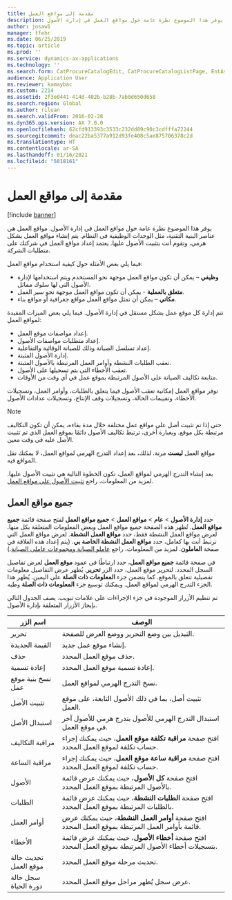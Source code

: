 ```yaml
---
title: مقدمة إلى مواقع العمل
description: يوفر هذا الموضوع نظرة عامة حول مواقع العمل في إدارة الأصول.
author: josaw1
manager: tfehr
ms.date: 06/25/2019
ms.topic: article
ms.prod: ''
ms.service: dynamics-ax-applications
ms.technology: ''
ms.search.form: CatProcureCatalogEdit, CatProcureCatalogListPage, EntAssetFunctionalLocationEditSubLocations, EntAssetFunctionalLocationLookup, EntAssetFunctionalLocationRename, EntAssetFunctionalLocation
audience: Application User
ms.reviewer: kamaybac
ms.custom: 2214
ms.assetid: 2f3e0441-414d-402b-b28b-7ab0d650d658
ms.search.region: Global
ms.author: riluan
ms.search.validFrom: 2016-02-28
ms.dyn365.ops.version: AX 7.0.0
ms.openlocfilehash: 62cfd913393c3533c232dd89c90c3cdfffa72244
ms.sourcegitcommit: deac22ba5377a912d93fe408c5ae875706378c2d
ms.translationtype: HT
ms.contentlocale: ar-SA
ms.lasthandoff: 01/16/2021
ms.locfileid: "5018161"
---
```

# <a name="introduction-to-functional-locations"></a>مقدمة إلى مواقع العمل

[!include [banner](../../includes/banner.md)]

 

يوفر هذا الموضوع نظرة عامة حول مواقع العمل في إدارة الأصول. مواقع العمل هي عناصر البنية التقنية، مثل الوحدات الوظيفية في النظام. يتم إنشاء مواقع العمل بشكل هرمي، وتقوم أنت بتثبيت الأصول عليها. يعتمد إعداد مواقع العمل في شركتك على متطلبات الشركة.

فيما يلي بعض الأمثلة حول كيفية استخدام مواقع العمل:

- **وظيفي** – يمكن أن تكون مواقع العمل موجهة نحو المستخدم ويتم استخدامها لإدارة الأصول التي لها سلوك مماثل.
- **متعلق بالعملية** - يمكن أن تكون مواقع العمل موجهة نحو سير العمل.
- **مكاني** – يمكن أن تمثل مواقع العمل مواقع جغرافية أو مواقع بناء.

تتم إدارة كل موقع عمل بشكل مستقل في إدارة الأصول. فيما يلي بعض الميزات المفيدة لمواقع العمل:

- إعداد مواصفات موقع العمل.
- إعداد متطلبات مواصفات الأصول.
- إعداد تسلسل الصيانة وذلك للصيانة الوقائية والتفاعلية.
- إدارة الأصول المثبتة.
- تعقب الطلبات النشطة وأوامر العمل المرتبطة بالأصول المثبتة.
- تعقب الأخطاء التي يتم تسجيلها على الأصول.
- متابعة تكاليف الصيانة على الأصول المرتبطة بموقع عمل في أي وقت من الأوقات.

توفر مواقع العمل إمكانية تعقب الأصول فيما يتعلق بالطلبات، وأوامر العمل، وتسجيلات الأخطاء، وتقييمات الحالة، وتسجيلات وقف الإنتاج، وتسجيلات عدادات الأصول.

> [!NOTE]
> حتى إذا تم تثبيت أصل على مواقع عمل مختلفة خلال مدة بقاءه، يمكن أن تكون التكاليف مرتبطة بكل موقع. وبعبارة أخرى، ترتبط تكاليف الأصول دائمًا بموقع العمل الذي تم تثبيت الأصل عليه في وقت معين.

مواقع العمل **ليست** مرنة. لذلك، بعد إعداد التدرج الهرمي لمواقع العمل، لا يمكنك نقل المواقع فيه. 

بعد إنشاء التدرج الهرمي لمواقع العمل، تكون الخطوة التالية هي تثبيت الأصول عليها. لمزيد من المعلومات، راجع [تثبيت الأصول على مواقع العمل](../functional-locations/install-objects-on-functional-locations.md).

## <a name="all-functional-locations"></a>جميع مواقع العمل

حدد **إدارة الأصول** \> **عام** \> **مواقع العمل** \> **جميع مواقع العمل** لفتح صفحة قائمة **جميع مواقع العمل**. تُظهر هذه الصفحة جميع مواقع العمل وبعض المعلومات المتعلقة بكل منها. لعرض مواقع العمل النشطة فقط، حدد **مواقع العمل النشطة**. لعرض مواقع العمل التي ترتبط أنت بها كعامل، حدد **مواقع العمل النشطة الخاصة بي**. (يتم إعداد هذه العلاقة في صفحة **العاملون**. لمزيد من المعلومات، راجع [عاملو الصيانة ومجموعات عاملي الصيانة](../setup-for-objects/workers-and-worker-groups.md).)

في صفحة قائمة **جميع مواقع العمل**، حدد ارتباطًا في عمود **موقع العمل** لعرض تفاصيل السجل المحدد. لتحرير موقع العمل، حدد الزر **تحرير**. يُظهر عرض التفاصيل معلومات تفصيلية تتعلق بالموقع. كما يتضمن جزء **المعلومات ذات الصلة** على اليمين. يُظهر هذا الجزء التدرج الهرمي لمواقع العمل. ويمكنك توسيع جزء **المعلومات ذات الصلة** وطيه.

تم تنظيم الأزرار الموجودة في جزء الإجراءات على علامات تبويب. يصف الجدول التالي بإيجاز الأزرار المتعلقة بإدارة الأصول.

| اسم الزر                         | الوصف                                                                                                                                  |
|-------------------------------------|----------------------------------------------------------------------------------------------------------------------------------------------|
| تحرير                                | التبديل بين وضع التحرير ووضع العرض للصفحة.                                                                                         |
| القيمة الجديدة                                 | إنشاء موقع عمل جديد.                                                                                                            |
| حذف                              | حذف موقع العمل المحدد.                                                                                                     |
| إعادة تسمية                              | إعادة تسمية موقع العمل المحدد.                                                                                                     |
| نسخ بنية موقع عمل  | نسخ التدرج الهرمي لمواقع العمل.                                                                                                      |
| تثبيت الأصل                       | تثبيت أصل، بما في ذلك الأصول التابعة، على موقع العمل.                                                                        |
| استبدال الأصل                       | استبدال التدرج الهرمي للأصول بتدرج هرمي للأصول آخر في موقع العمل.                                                         |
| مراقبة التكاليف                        | افتح صفحة **مراقبة تكلفة موقع العمل**، حيث يمكنك إجراء حساب تكلفة لموقع العمل المحدد.                |
| مراقبة الساعة                        | افتح صفحة **مراقبة ساعة موقع العمل**، حيث يمكنك إجراء حساب تكلفة لموقع العمل المحدد.                |
| الأصول                              | افتح صفحة **كل الأصول**، حيث يمكنك عرض قائمة بالأصول المرتبطة بموقع العمل المحدد.                      |
| الطلبات                            | افتح صفحة **الطلبات النشطة**، حيث يمكنك عرض قائمة بالطلبات المرتبطة بموقع العمل المحدد.               |
| أوامر العمل                         | افتح صفحة **أوامر العمل النشطة**، حيث يمكنك عرض قائمة بأوامر العمل المرتبطة بموقع العمل المحدد.         |
| الأخطاء                              | افتح صفحة **أخطاء الأصول**، حيث يمكنك عرض قائمة بتسجيلات أخطاء الأصول المرتبطة بموقع العمل المحدد. |
| تحديث حالة موقع العمل    | تحديث مرحلة موقع العمل المحدد.                                                                                        |
| سجل حالة دورة الحياة                 | عرض سجل يُظهر مراحل موقع العمل المحدد.                                                                        |
